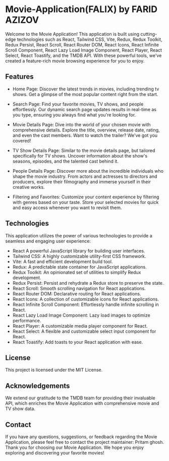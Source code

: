 # Movie-Application(FALIX) by FARID AZIZOV

Welcome to the Movie Application! This application is built using cutting-edge technologies such as React, Tailwind CSS, Vite, Redux, Redux Toolkit, Redux Persist, React Scroll, React Router DOM, React Icons, React Infinite Scroll Component, React Lazy Load Image Component, React Player, React Select, React Toastify, and the TMDB API. With these powerful tools, we've created a feature-rich movie browsing experience for you to enjoy.

## Features
- Home Page: Discover the latest trends in movies, including trending tv shows. Get a glimpse of the most popular content right from the start.

- Search Page: Find your favorite movies, TV shows, and people effortlessly. Our dynamic search page updates results in real-time as you type, ensuring you always find what you're looking for.
- Movie Details Page: Dive into the world of your chosen movie with comprehensive details. Explore the title, overview, release date, rating, and even the cast members. Want to watch the trailer? We've got you covered!

- TV Show Details Page: Similar to the movie details page, but tailored specifically for TV shows. Uncover information about the show's seasons, episodes, and the talented cast behind it.

- People Details Page: Discover more about the incredible individuals who shape the movie industry. From actors and actresses to directors and producers, explore their filmography and immerse yourself in their creative works.
- Filtering and Favorites: Customize your content experience by filtering with genres based on your taste. Store your selected movies for quick and easy access whenever you want to revisit them.


## Technologies
This application utilizes the power of various technologies to provide a seamless and engaging user experience:

- React A powerful JavaScript library for building user interfaces.
- Tailwind CSS: A highly customizable utility-first CSS framework.
- Vite: A fast and efficient development build tool.
- Redux: A predictable state container for JavaScript applications.
- Redux Toolkit: An opinionated set of utilities to simplify Redux development.
- Redux Persist: Persist and rehydrate a Redux store to preserve the state.
- React Scroll: Smooth scrolling navigation for React applications.
- React Router DOM: Declarative routing for React applications.
- React Icons: A collection of customizable icons for React applications.
- React Infinite Scroll Component: Effortlessly handle infinite scrolling in React.
- React Lazy Load Image Component: Lazy load images to optimize performance.
- React Player: A customizable media player component for React.
- React Select: A flexible and customizable select input component for React.
- React Toastify: Add toasts to your React application with ease.

## License
This project is licensed under the MIT License.

## Acknowledgements
We extend our gratitude to the TMDB team for providing their invaluable API, which enriches the Movie Application with comprehensive movie and TV show data.

## Contact
If you have any questions, suggestions, or feedback regarding the Movie Application, please feel free to contact the project maintainer: Pritam ghosh.
Thank you for choosing our Movie Application. We hope you enjoy exploring and discovering your favorite movies!
